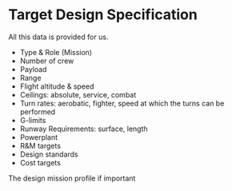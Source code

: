 # Target Design Specification

All this data is provided for us.

- Type & Role (Mission) 
- Number of crew 
- Payload 
- Range 
- Flight altitude & speed 
- Ceilings: absolute, service, combat
- Turn rates: aerobatic, fighter, speed at which the turns can be performed
- G-limits 
- Runway Requirements: surface, length
- Powerplant 
- R&M targets 
- Design standards 
- Cost targets

The design mission profile if important


